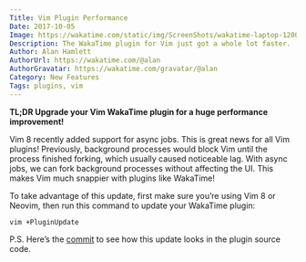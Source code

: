 ```yaml
---
Title: Vim Plugin Performance
Date: 2017-10-05
Image: https://wakatime.com/static/img/ScreenShots/wakatime-laptop-1200x628.png
Description: The WakaTime plugin for Vim just got a whole lot faster.
Author: Alan Hamlett
AuthorUrl: https://wakatime.com/@alan
AuthorGravatar: https://wakatime.com/gravatar/@alan
Category: New Features
Tags: plugins, vim
---
```


**TL;DR Upgrade your Vim WakaTime plugin for a huge performance improvement!**

Vim 8 recently added support for async jobs.
This is great news for all Vim plugins!
Previously, background processes would block Vim until the process finished forking, which usually caused noticeable lag.
With async jobs, we can fork background processes without affecting the UI.
This makes Vim much snappier with plugins like WakaTime!

To take advantage of this update, first make sure you’re using Vim 8 or Neovim, then run this command to update your WakaTime plugin:

    vim +PluginUpdate

P.S. Here’s the [commit][commit] to see how this update looks in the plugin source code.


[plugin]: https://wakatime.com/vim
[commit]: https://github.com/wakatime/vim-wakatime/commit/99ffbf39cf57c9c10204e02f8991e113f43bbf88

